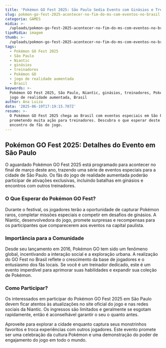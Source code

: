 ```yaml
---
title: 'Pokémon GO Fest 2025: São Paulo Sedia Evento com Ginásios e Treinadores'
slug: pokmon-go-fest-2025-acontecer-no-fim-do-ms-com-eventos-no-brasil
categoria: GAMES
midia: >-
  /uploads/pokmon-go-fest-2025-acontecer-no-fim-do-ms-com-eventos-no-brasil-thumb.png
tipoMidia: imagem
thumb: >-
  /uploads/pokmon-go-fest-2025-acontecer-no-fim-do-ms-com-eventos-no-brasil-thumb.png
tags:
  - Pokémon GO Fest 2025
  - São Paulo
  - Niantic
  - ginásios
  - treinadores
  - Pokémon GO
  - jogo de realidade aumentada
  - Brasil
keywords: >-
  Pokémon GO Fest 2025, São Paulo, Niantic, ginásios, treinadores, Pokémon GO,
  jogo de realidade aumentada, Brasil
author: Ana Luiza
data: '2025-06-19T17:19:15.707Z'
resumo: >-
  O Pokémon GO Fest 2025 chega ao Brasil com eventos especiais em São Paulo,
  prometendo muita ação para treinadores. Descubra o que esperar deste grande
  encontro de fãs do jogo.
---
```


## Pokémon GO Fest 2025: Detalhes do Evento em São Paulo

O aguardado Pokémon GO Fest 2025 está programado para acontecer no final de março deste ano, trazendo uma série de eventos especiais para a cidade de São Paulo. Os fãs do jogo de realidade aumentada poderão participar de ativações exclusivas, incluindo batalhas em ginásios e encontros com outros treinadores.

### O Que Esperar do Pokémon GO Fest?

Durante o festival, os jogadores terão a oportunidade de capturar Pokémon raros, completar missões especiais e competir em desafios de ginásios. A Niantic, desenvolvedora do jogo, promete surpresas e recompensas para os participantes que comparecerem aos eventos na capital paulista.

### Importância para a Comunidade

Desde seu lançamento em 2016, Pokémon GO tem sido um fenômeno global, incentivando a interação social e a exploração urbana. A realização do GO Fest no Brasil reflete o crescimento da base de jogadores e o entusiasmo dos fãs locais. Se você é um treinador dedicado, este é um evento imperdível para aprimorar suas habilidades e expandir sua coleção de Pokémon.

### Como Participar?

Os interessados em participar do Pokémon GO Fest 2025 em São Paulo devem ficar atentos às atualizações no site oficial do jogo e nas redes sociais da Niantic. Os ingressos são limitados e geralmente se esgotam rapidamente, então é aconselhável garantir o seu o quanto antes.

Aproveite para explorar a cidade enquanto captura seus monstrinhos favoritos e troca experiências com outros jogadores. Este evento promete ser uma celebração da cultura Pokémon e uma demonstração do poder de engajamento do jogo em todo o mundo.
